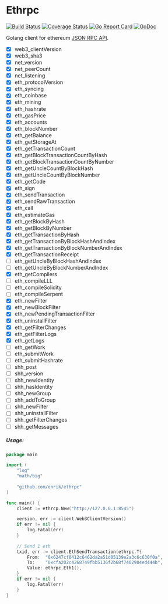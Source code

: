 # Ethrpc
[![Build Status](https://travis-ci.org/onrik/ethrpc.svg?branch=master)](https://travis-ci.org/onrik/ethrpc)
[![Coverage Status](https://coveralls.io/repos/github/onrik/ethrpc/badge.svg?branch=master)](https://coveralls.io/github/onrik/ethrpc?branch=master)
[![Go Report Card](https://goreportcard.com/badge/github.com/onrik/ethrpc)](https://goreportcard.com/report/github.com/onrik/ethrpc)
[![GoDoc](https://godoc.org/github.com/onrik/ethrpc?status.svg)](https://godoc.org/github.com/onrik/ethrpc)

Golang client for ethereum [JSON RPC API](https://github.com/ethereum/wiki/wiki/JSON-RPC).

- [x] web3_clientVersion
- [x] web3_sha3
- [x] net_version
- [x] net_peerCount
- [x] net_listening
- [x] eth_protocolVersion
- [x] eth_syncing
- [x] eth_coinbase
- [x] eth_mining
- [x] eth_hashrate
- [x] eth_gasPrice
- [x] eth_accounts
- [x] eth_blockNumber
- [x] eth_getBalance
- [x] eth_getStorageAt
- [x] eth_getTransactionCount
- [x] eth_getBlockTransactionCountByHash
- [x] eth_getBlockTransactionCountByNumber
- [x] eth_getUncleCountByBlockHash
- [x] eth_getUncleCountByBlockNumber
- [x] eth_getCode
- [x] eth_sign
- [x] eth_sendTransaction
- [x] eth_sendRawTransaction
- [x] eth_call
- [x] eth_estimateGas
- [x] eth_getBlockByHash
- [x] eth_getBlockByNumber
- [x] eth_getTransactionByHash
- [x] eth_getTransactionByBlockHashAndIndex
- [x] eth_getTransactionByBlockNumberAndIndex
- [x] eth_getTransactionReceipt
- [ ] eth_getUncleByBlockHashAndIndex
- [ ] eth_getUncleByBlockNumberAndIndex
- [x] eth_getCompilers
- [ ] eth_compileLLL
- [ ] eth_compileSolidity
- [ ] eth_compileSerpent
- [x] eth_newFilter
- [x] eth_newBlockFilter
- [x] eth_newPendingTransactionFilter
- [x] eth_uninstallFilter
- [x] eth_getFilterChanges
- [x] eth_getFilterLogs
- [x] eth_getLogs
- [ ] eth_getWork
- [ ] eth_submitWork
- [ ] eth_submitHashrate
- [ ] shh_post
- [ ] shh_version
- [ ] shh_newIdentity
- [ ] shh_hasIdentity
- [ ] shh_newGroup
- [ ] shh_addToGroup
- [ ] shh_newFilter
- [ ] shh_uninstallFilter
- [ ] shh_getFilterChanges
- [ ] shh_getMessages

##### Usage:
```go
package main

import (
    "log"
    "math/big"
    
    "github.com/onrik/ethrpc"
)

func main() {
    client := ethrcp.New("http://127.0.0.1:8545")

    version, err := client.Web3ClientVersion()
    if err != nil {
        log.Fatal(err)
    }
    
    // Send 1 eth
    txid, err := client.EthSendTransaction(ethrpc.T{
        From:  "0x6247cf0412c6462da2a51d05139e2a3c6c630f0a",
        To:    "0xcfa202c4268749fbb5136f2b68f7402984ed444b",
        Value: ethrpc.Eth1(),
    }
    if err != nil {
        log.Fatal(err)
    }
}

```
